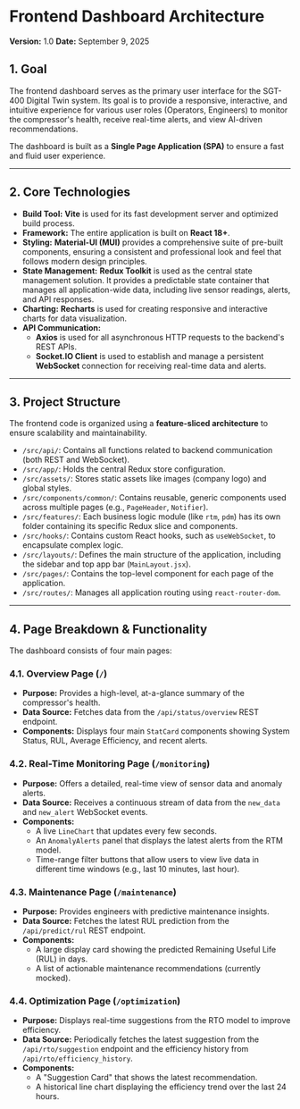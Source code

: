 # Frontend Dashboard Architecture

**Version:** 1.0
**Date:** September 9, 2025

## 1. Goal

The frontend dashboard serves as the primary user interface for the SGT-400 Digital Twin system. Its goal is to provide a responsive, interactive, and intuitive experience for various user roles (Operators, Engineers) to monitor the compressor's health, receive real-time alerts, and view AI-driven recommendations.

The dashboard is built as a **Single Page Application (SPA)** to ensure a fast and fluid user experience.

---

## 2. Core Technologies

* **Build Tool:** **Vite** is used for its fast development server and optimized build process.
* **Framework:** The entire application is built on **React 18+**.
* **Styling:** **Material-UI (MUI)** provides a comprehensive suite of pre-built components, ensuring a consistent and professional look and feel that follows modern design principles.
* **State Management:** **Redux Toolkit** is used as the central state management solution. It provides a predictable state container that manages all application-wide data, including live sensor readings, alerts, and API responses.
* **Charting:** **Recharts** is used for creating responsive and interactive charts for data visualization.
* **API Communication:**
    * **Axios** is used for all asynchronous HTTP requests to the backend's REST APIs.
    * **Socket.IO Client** is used to establish and manage a persistent **WebSocket** connection for receiving real-time data and alerts.

---

## 3. Project Structure

The frontend code is organized using a **feature-sliced architecture** to ensure scalability and maintainability.

* `/src/api/`: Contains all functions related to backend communication (both REST and WebSocket).
* `/src/app/`: Holds the central Redux store configuration.
* `/src/assets/`: Stores static assets like images (company logo) and global styles.
* `/src/components/common/`: Contains reusable, generic components used across multiple pages (e.g., `PageHeader`, `Notifier`).
* `/src/features/`: Each business logic module (like `rtm`, `pdm`) has its own folder containing its specific Redux slice and components.
* `/src/hooks/`: Contains custom React hooks, such as `useWebSocket`, to encapsulate complex logic.
* `/src/layouts/`: Defines the main structure of the application, including the sidebar and top app bar (`MainLayout.jsx`).
* `/src/pages/`: Contains the top-level component for each page of the application.
* `/src/routes/`: Manages all application routing using `react-router-dom`.

---

## 4. Page Breakdown & Functionality

The dashboard consists of four main pages:

### 4.1. Overview Page (`/`)
* **Purpose:** Provides a high-level, at-a-glance summary of the compressor's health.
* **Data Source:** Fetches data from the `/api/status/overview` REST endpoint.
* **Components:** Displays four main `StatCard` components showing System Status, RUL, Average Efficiency, and recent alerts.

### 4.2. Real-Time Monitoring Page (`/monitoring`)
* **Purpose:** Offers a detailed, real-time view of sensor data and anomaly alerts.
* **Data Source:** Receives a continuous stream of data from the `new_data` and `new_alert` WebSocket events.
* **Components:**
    * A live `LineChart` that updates every few seconds.
    * An `AnomalyAlerts` panel that displays the latest alerts from the RTM model.
    * Time-range filter buttons that allow users to view live data in different time windows (e.g., last 10 minutes, last hour).

### 4.3. Maintenance Page (`/maintenance`)
* **Purpose:** Provides engineers with predictive maintenance insights.
* **Data Source:** Fetches the latest RUL prediction from the `/api/predict/rul` REST endpoint.
* **Components:**
    * A large display card showing the predicted Remaining Useful Life (RUL) in days.
    * A list of actionable maintenance recommendations (currently mocked).

### 4.4. Optimization Page (`/optimization`)
* **Purpose:** Displays real-time suggestions from the RTO model to improve efficiency.
* **Data Source:** Periodically fetches the latest suggestion from the `/api/rto/suggestion` endpoint and the efficiency history from `/api/rto/efficiency_history`.
* **Components:**
    * A "Suggestion Card" that shows the latest recommendation.
    * A historical line chart displaying the efficiency trend over the last 24 hours.